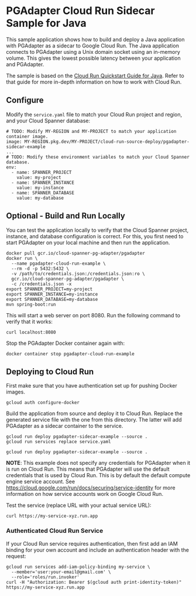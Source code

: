 # PGAdapter Cloud Run Sidecar Sample for Java

This sample application shows how to build and deploy a Java application with PGAdapter as a sidecar
to Google Cloud Run. The Java application connects to PGAdapter using a Unix domain socket using an
in-memory volume. This gives the lowest possible latency between your application and PGAdapter.

The sample is based on the [Cloud Run Quickstart Guide for Java](https://cloud.google.com/run/docs/quickstarts/build-and-deploy/deploy-java-service).
Refer to that guide for more in-depth information on how to work with Cloud Run.

## Configure

Modify the `service.yaml` file to match your Cloud Run project and region, and your Cloud Spanner database:

```shell
# TODO: Modify MY-REGION and MY-PROJECT to match your application container image.
image: MY-REGION.pkg.dev/MY-PROJECT/cloud-run-source-deploy/pgadapter-sidecar-example
...
# TODO: Modify these environment variables to match your Cloud Spanner database.
env:
  - name: SPANNER_PROJECT
    value: my-project
  - name: SPANNER_INSTANCE
    value: my-instance
  - name: SPANNER_DATABASE
    value: my-database
```

## Optional - Build and Run Locally

You can test the application locally to verify that the Cloud Spanner project, instance, and database
configuration is correct. For this, you first need to start PGAdapter on your local machine and then
run the application.

```shell
docker pull gcr.io/cloud-spanner-pg-adapter/pgadapter
docker run \
  --name pgadapter-cloud-run-example \
  --rm -d -p 5432:5432 \
  -v /path/to/credentials.json:/credentials.json:ro \
  gcr.io/cloud-spanner-pg-adapter/pgadapter \
  -c /credentials.json -x
export SPANNER_PROJECT=my-project
export SPANNER_INSTANCE=my-instance
export SPANNER_DATABASE=my-database
mvn spring-boot:run
```

This will start a web server on port 8080. Run the following command to verify that it works:

```shell
curl localhost:8080
```

Stop the PGAdapter Docker container again with:

```shell
docker container stop pgadapter-cloud-run-example
```

## Deploying to Cloud Run

First make sure that you have authentication set up for pushing Docker images.

```shell
gcloud auth configure-docker
```

Build the application from source and deploy it to Cloud Run. Replace the generated service
file with the one from this directory. The latter will add PGAdapter as a sidecar container to the
service.

```shell
gcloud run deploy pgadapter-sidecar-example --source .
gcloud run services replace service.yaml
```


```shell
gcloud run deploy pgadapter-sidecar-example --source .
```

__NOTE__: This example does not specify any credentials for PGAdapter when it is run on Cloud Run. This means that
PGAdapter will use the default credentials that is used by Cloud Run. This is by default the default compute engine
service account. See https://cloud.google.com/run/docs/securing/service-identity for more information on how service
accounts work on Google Cloud Run.

Test the service (replace URL with your actual service URL):

```shell
curl https://my-service-xyz.run.app
```

### Authenticated Cloud Run Service

If your Cloud Run service requires authentication, then first add an IAM binding for your own account and include
an authentication header with the request:

```shell
gcloud run services add-iam-policy-binding my-service \
  --member='user:your-email@gmail.com' \
  --role='roles/run.invoker'
curl -H "Authorization: Bearer $(gcloud auth print-identity-token)" https://my-service-xyz.run.app
```
